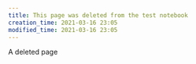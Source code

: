 ```yaml
---
title: This page was deleted from the test notebook
creation_time: 2021-03-16 23:05
modified_time: 2021-03-16 23:05
---
```


A deleted page
